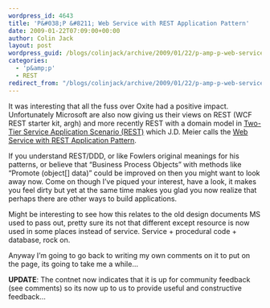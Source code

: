 ```yaml
---
wordpress_id: 4643
title: 'P&#038;P &#8211; Web Service with REST Application Pattern'
date: 2009-01-22T07:09:00+00:00
author: Colin Jack
layout: post
wordpress_guid: /blogs/colinjack/archive/2009/01/22/p-amp-p-web-service-with-rest-application-pattern.aspx
categories:
  - 'p&amp;p'
  - REST
redirect_from: "/blogs/colinjack/archive/2009/01/22/p-amp-p-web-service-with-rest-application-pattern.aspx/"
---
```

It was interesting that all the fuss over Oxite had a positive impact. Unfortunately Microsoft are also now giving us their views on REST (WCF REST starter kit, argh) and more recently REST with a domain model in [Two-Tier Service Application Scenario (REST)](http://www.codeplex.com/AppArch/Wiki/View.aspx?title=App%20Pattern%20-%20Two-Tier%20Service%20Application%20Scenario%20%28REST%29&referringTitle=Application%20Patterns) which J.D. Meier calls the [Web Service with REST Application Pattern](http://blogs.msdn.com/jmeier/archive/2009/01/21/application-patterns.aspx).

If you understand REST/DDD, or like Fowlers original meanings for his patterns, or believe that &#8220;Business Process Objects&#8221; with methods like &#8220;Promote (object[] data)&#8221; could be improved on then you might want to look away now. Come on though I&#8217;ve piqued your interest, have a look, it makes you feel dirty but yet at the same time makes you glad you now realize that perhaps there are other ways to build applications.

Might be interesting to see how this relates to the old design documents MS used to pass out, pretty sure its not that different except resource is now used in some places instead of service. Service + procedural code + database, rock on.

Anyway I&#8217;m going to go back to writing my own comments on it to put on the page, its going to take me a while&#8230;

**UPDATE**: The contnet now indicates that it is&nbsp;up for community feedback (see comments) so its now&nbsp;up to us to provide useful and constructive feedback&#8230;